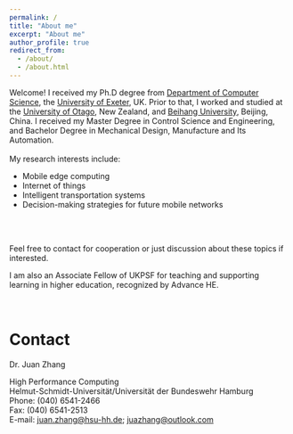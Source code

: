 ```yaml
---
permalink: /
title: "About me"
excerpt: "About me"
author_profile: true
redirect_from: 
  - /about/
  - /about.html
---
```


Welcome! I received my Ph.D degree from [Department of Computer Science](https://computerscience.exeter.ac.uk/), the [University of Exeter](https://www.exeter.ac.uk/), UK. Prior to that, I worked and studied at the [University of Otago](https://www.otago.ac.nz/), New Zealand, and [Beihang University](https://ev.buaa.edu.cn/), Beijing, China. I received my Master Degree in Control Science and Engineering, and Bachelor Degree in Mechanical Design, Manufacture and Its Automation.<br />
<br />
My research interests include: 
  * Mobile edge computing 
  * Internet of things
  * Intelligent transportation systems
  * Decision-making strategies for future mobile networks
 <br />
<br />

Feel free to contact for cooperation or just discussion about these topics if interested.<br />

I am also an Associate Fellow of UKPSF for teaching and supporting learning in higher education, recognized by Advance HE.
<br />
<br />
<br />

# Contact
Dr. Juan Zhang <br />
<!--Room 011, H11, Holstenhofweg 85, 22043 Hamburg <br />-->
High Performance Computing<br />
Helmut-Schmidt-Universität/Universität der Bundeswehr Hamburg <br />
Phone: (040) 6541-2466 <br />
Fax: (040) 6541-2513 <br />
E-mail: juan.zhang@hsu-hh.de; juazhang@outlook.com


 <br />
 <br />
<script type='text/javascript' id='clustrmaps' src='//cdn.clustrmaps.com/map_v2.js?cl=ffffff&w=285&t=n&d=rKGOkYk87D2AaYuuXW3hC0b67W1qgM1UuZOIW8Fp1UY'></script>
 <br />
 <br />

